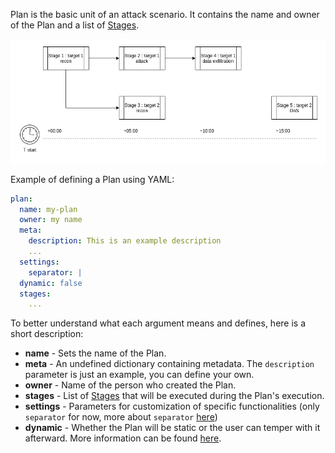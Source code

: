 Plan is the basic unit of an attack scenario. It contains the name and owner of the Plan and a list of [Stages](stage.md).

![](../images/design-plan.png)

Example of defining a Plan using YAML:
```yaml
plan:
  name: my-plan
  owner: my name
  meta:
    description: This is an example description
    ...
  settings:
    separator: |
  dynamic: false
  stages:
    ...

```

To better understand what each argument means and defines, here is a short description:

- **name** - Sets the name of the Plan.
- **meta** - An undefined dictionary containing metadata. The `description` parameter is just an example, you can define your own.
- **owner** - Name of the person who created the Plan.
- **stages** - List of [Stages](stage.md) that will be executed during the Plan's execution.
- **settings** - Parameters for customization of specific functionalities (only `separator` for now, more about `separator` [here](step.md#custom-separator))
- **dynamic** - Whether the Plan will be static or the user can temper with it afterward. More information can be found [here](../execution-phase/dynamic-execution.md).
